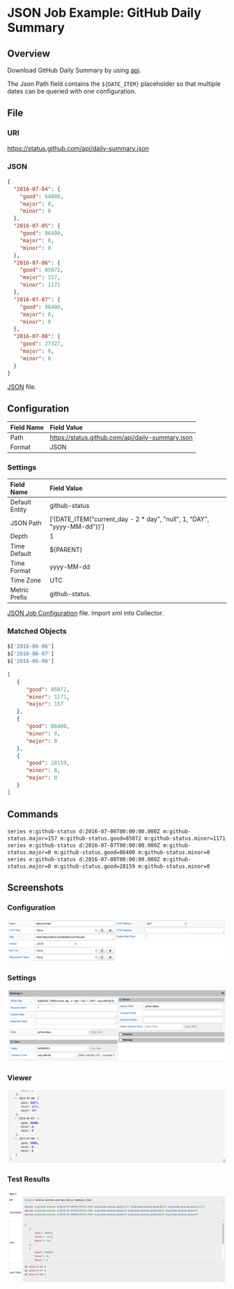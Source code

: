 # JSON Job Example: GitHub Daily Summary

## Overview

Download GitHub Daily Summary by using [api](https://status.github.com/api).

The Json Path field contains the `${DATE_ITEM}` placeholder so that multiple dates can be queried with one configuration.


## File

### URI

https://status.github.com/api/daily-summary.json

### JSON

```json
{
  "2016-07-04": {
    "good": 64800,
    "major": 0,
    "minor": 0
  },
  "2016-07-05": {
    "good": 86400,
    "major": 0,
    "minor": 0
  },
  "2016-07-06": {
    "good": 85072,
    "major": 157,
    "minor": 1171
  },
  "2016-07-07": {
    "good": 86400,
    "major": 0,
    "minor": 0
  },
  "2016-07-08": {
    "good": 27327,
    "major": 0,
    "minor": 0
  }
}
```

[JSON](github_daily_summary.json) file.

## Configuration

Field Name | Field Value
:--------- | :----------
Path       | https://status.github.com/api/daily-summary.json
Format     | JSON

### Settings

Field Name     | Field Value
:------------- | :----------
Default Entity | github-status
JSON Path      | $['${DATE_ITEM("current_day - 2 * day", "null", 1, "DAY", "yyyy-MM-dd")}']
Depth          | 1
Time Default   | ${PARENT}
Time Format    | yyyy-MM-dd
Time Zone      | UTC
Metric Prefix  | github-status.

[JSON Job Configuration](github_daily_summary_job.xml) file. Import xml into Collector.

### Matched Objects

```javascript
$['2016-06-06']
$['2016-06-07']
$['2016-06-08']
```

```json
[
   {
      "good": 85072,
      "minor": 1171,
      "major": 157
   },
   {
      "good": 86400,
      "minor": 0,
      "major": 0
   },
   {
      "good": 28159,
      "minor": 0,
      "major": 0
   }
]	
```

## Commands

```ls
series e:github-status d:2016-07-06T00:00:00.000Z m:github-status.major=157 m:github-status.good=85072 m:github-status.minor=1171
series e:github-status d:2016-07-07T00:00:00.000Z m:github-status.major=0 m:github-status.good=86400 m:github-status.minor=0
series e:github-status d:2016-07-08T00:00:00.000Z m:github-status.major=0 m:github-status.good=28159 m:github-status.minor=0
```


## Screenshots

### Configuration
![](images/configuration.png)

### Settings
![](images/settings.png)

### Viewer
![](images/viewer.png)

### Test Results
![](images/test_results.png)
